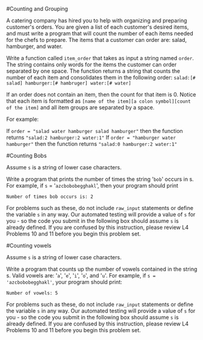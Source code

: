 #Counting and Grouping

A catering company has hired you to help with organizing and preparing customer's orders. You are given a list of each customer's desired items, and must write a program that will count the number of each items needed for the chefs to prepare. The items that a customer can order are: salad, hamburger, and water.

Write a function called `item_order` that takes as input a string named `order`. The string contains only words for the items the customer can order separated by one space. The function returns a string that counts the number of each item and consolidates them in the following order: `salad:[# salad] hamburger:[# hambruger] water:[# water]`

If an order does not contain an item, then the count for that item is 0. Notice that each item is formatted as `[name of the item][a colon symbol][count of the item]` and all item groups are separated by a space.

For example:

  If `order = "salad water hamburger salad hamburger"` then the function returns `"salad:2 hamburger:2 water:1"`
  If `order = "hamburger water hamburger"` then the function returns `"salad:0 hamburger:2 water:1"`

#Counting Bobs

Assume `s` is a string of lower case characters.

Write a program that prints the number of times the string '`bob`' occurs in s. For example, if `s` = '`azcbobobegghakl`', then your program should print

    Number of times bob occurs is: 2

For problems such as these, do not include `raw_input` statements or define the variable `s` in any way. Our automated testing will provide a value of `s` for you - so the code you submit in the following box should assume `s` is already defined. If you are confused by this instruction, please review L4 Problems 10 and 11 before you begin this problem set.

#Counting vowels

Assume `s` is a string of lower case characters.

Write a program that counts up the number of vowels contained in the string s. Valid vowels are: '`a`', '`e`', '`i`', '`o`', and '`u`'. For example, if `s = 'azcbobobegghakl'`, your program should print:

    Number of vowels: 5

For problems such as these, do not include `raw_input` statements or define the variable `s` in any way. Our automated testing will provide a value of `s` for you - so the code you submit in the following box should assume `s` is already defined. If you are confused by this instruction, please review L4 Problems 10 and 11 before you begin this problem set.